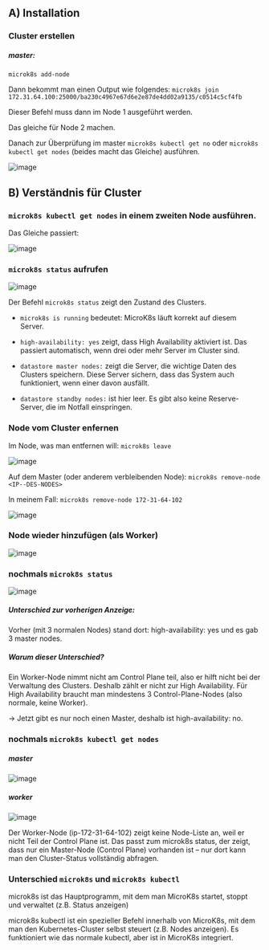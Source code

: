 ## A) Installation

### Cluster erstellen

##### master:

`microk8s add-node`

Dann bekommt man einen Output wie folgendes:
`microk8s join 172.31.64.100:25000/ba230c4967e67d6e2e87de4dd02a9135/c0514c5cf4fb`

Dieser Befehl muss dann im Node 1 ausgeführt werden.

Das gleiche für Node 2 machen.

Danach zur Überprüfung im master `microk8s kubectl get no` oder `microk8s kubectl get nodes` (beides macht das Gleiche) ausführen.

![image](https://github.com/user-attachments/assets/7cf97f3b-2d72-4a64-a217-af76ff4251da)


## B) Verständnis für Cluster 

### `microk8s kubectl get nodes` in einem zweiten Node ausführen.

Das Gleiche passiert:

![image](https://github.com/user-attachments/assets/2de557d0-001c-44ff-9527-3acf74c86729)

### `microk8s status` aufrufen

![image](https://github.com/user-attachments/assets/ce148bfb-b02e-44ea-80c2-917efb0969b6)

Der Befehl `microk8s status` zeigt den Zustand des Clusters.

* `microk8s is running` bedeutet: MicroK8s läuft korrekt auf diesem Server.

* `high-availability: yes` zeigt, dass High Availability aktiviert ist. Das passiert automatisch, wenn drei oder mehr Server im Cluster sind.

* `datastore master nodes:` zeigt die Server, die wichtige Daten des Clusters speichern. Diese Server sichern, dass das System auch funktioniert, wenn einer davon ausfällt.

* `datastore standby nodes:` ist hier leer. Es gibt also keine Reserve-Server, die im Notfall einspringen.


### Node vom Cluster enfernen

Im Node, was man entfernen will: `microk8s leave`

![image](https://github.com/user-attachments/assets/df09f770-76c9-4dbc-b4d2-b82a44d65bd5)


Auf dem Master (oder anderem verbleibenden Node): `microk8s remove-node <IP--DES-NODES>`

In meinem Fall: `microk8s remove-node 172-31-64-102`

![image](https://github.com/user-attachments/assets/7f51d698-9d07-4a82-b55a-dd0a66680414)


### Node wieder hinzufügen (als Worker)

![image](https://github.com/user-attachments/assets/0bc2648c-21c4-4d91-8279-f783b39f18c5)

### nochmals `microk8s status`

![image](https://github.com/user-attachments/assets/355a88f5-3455-4768-8b65-76ab3da0fe93)


##### Unterschied zur vorherigen Anzeige:
Vorher (mit 3 normalen Nodes) stand dort:
high-availability: yes und es gab 3 master nodes.

##### Warum dieser Unterschied?
Ein Worker-Node nimmt nicht am Control Plane teil, also er hilft nicht bei der Verwaltung des Clusters. Deshalb zählt er nicht zur High Availability.
Für High Availability braucht man mindestens 3 Control-Plane-Nodes (also normale, keine Worker).

-> Jetzt gibt es nur noch einen Master, deshalb ist high-availability: no.


### nochmals `microk8s kubectl get nodes`

##### master
![image](https://github.com/user-attachments/assets/f4d7fdc2-fe0d-4352-857e-92bb5f880da7)

##### worker
![image](https://github.com/user-attachments/assets/c948f677-bb61-494b-a461-21fb41385135)

Der Worker-Node (ip-172-31-64-102) zeigt keine Node-Liste an, weil er nicht Teil der Control Plane ist. Das passt zum microk8s status, der zeigt, dass nur ein Master-Node (Control Plane) vorhanden ist – nur dort kann man den Cluster-Status vollständig abfragen.


### Unterschied `microk8s` und `microk8s kubectl`

microk8s ist das Hauptprogramm, mit dem man MicroK8s startet, stoppt und verwaltet (z.B. Status anzeigen)

microk8s kubectl ist ein spezieller Befehl innerhalb von MicroK8s, mit dem man den Kubernetes-Cluster selbst steuert (z.B. Nodes anzeigen). Es funktioniert wie das normale kubectl, aber ist in MicroK8s integriert.



